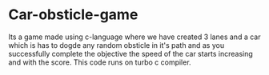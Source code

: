 # Car-obsticle-game
Its a game made using c-language where we have created 3 lanes and a car which is has to dogde any random obsticle 
in it's path and as you successfully complete the objective the speed of the car starts increasing and with the score.
This code runs on turbo c compiler.
